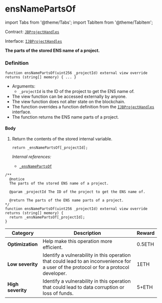 # ensNamePartsOf

import Tabs from '@theme/Tabs';
import TabItem from '@theme/TabItem';

Contract: [`JBProjectHandles`](/dev/api/contracts/or-utilities/jbprojecthandles/README.md)​‌

Interface: [`IJBProjectHandles`](/dev/api/interfaces/ijbprojecthandles.md)

<Tabs>
<TabItem value="Step by step" label="Step by step">

**The parts of the stored ENS name of a project.**

### Definition

```
function ensNamePartsOf(uint256 _projectId) external view override returns (string[] memory) { ... }
```

* Arguments:
  * `_projectId` is the ID of the project to get the ENS name of.
* The view function can be accessed externally by anyone.
* The view function does not alter state on the blockchain.
* The function overrides a function definition from the [`IJBProjectHandles`](/dev/api/interfaces/ijbprojecthandles.md) interface.
* The function returns the ENS name parts of a project.

#### Body

1.  Return the contents of the stored internal variable.

    ```
    return _ensNamePartsOf[_projectId];
    ```

    _Internal references:_

    * [`_ensNamePartsOf`](/dev/api/contracts/or-utilities/jbprojecthandles/properties/-_ensnamepartsof.md)
      
</TabItem>

<TabItem value="Code" label="Code">

```
/** 
  @notice 
  The parts of the stored ENS name of a project.

  @param _projectId The ID of the project to get the ENS name of.

  @return The parts of the ENS name parts of a project.
*/
function ensNamePartsOf(uint256 _projectId) external view override returns (string[] memory) {
  return _ensNamePartsOf[_projectId];
}
```

</TabItem>

<TabItem value="Bug bounty" label="Bug bounty">

| Category          | Description                                                                                                                            | Reward |
| ----------------- | -------------------------------------------------------------------------------------------------------------------------------------- | ------ |
| **Optimization**  | Help make this operation more efficient.                                                                                               | 0.5ETH |
| **Low severity**  | Identify a vulnerability in this operation that could lead to an inconvenience for a user of the protocol or for a protocol developer. | 1ETH   |
| **High severity** | Identify a vulnerability in this operation that could lead to data corruption or loss of funds.                                        | 5+ETH  |

</TabItem>
</Tabs>
